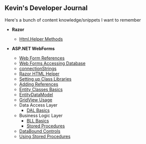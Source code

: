 ##  Kevin's Developer Journal

Here's a bunch of content knowledge/snippets I want to remember

- **Razor**
  - [Html.Helper Methods](razorHtmlHelper.md)

- **ASP.NET WebForms**
  - [Web Form References](WebFormReferences.md)
  - [Web Forms Accessing Database](WebFormsAccessingDatabase.md)
  - [connectionStrings](connectionString.md)
  - [Razor HTML Helper](razorHtmlHelper.md)
  - [Setting up Class Libraries](ClassLibrary.md)
  - [Adding References](WebFormReferences.md)
  - [Entity Classes Basics](EntityClass.md)
  - [EntityDataModel](EntityDataModel.md)
  - [GridView Usage](GridviewUsage.md)
  - Data Access Layer
    - [DAL Basics](DALBasics.md)
  - Business Logic Layer
    - [BLL Basics](BLLBasics)
    - [Stored Procedures](UsingStoredProcedures.md)
  - [DataBound Controls](DataBoundControls.md)
  - [Using Stored Procedures](UsingStoredProcedures.md)
  
